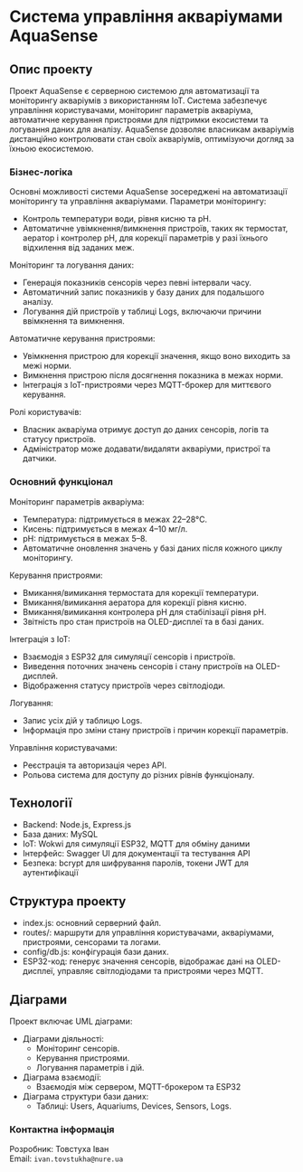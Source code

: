# Система управління акваріумами AquaSense

## Опис проекту

Проект AquaSense є серверною системою для автоматизації та моніторингу акваріумів з використанням IoT. Система забезпечує управління користувачами, моніторинг параметрів акваріума, автоматичне керування пристроями для підтримки екосистеми та логування даних для аналізу. AquaSense дозволяє власникам акваріумів дистанційно контролювати стан своїх акваріумів, оптимізуючи догляд за їхньою екосистемою.


### Бізнес-логіка
Основні можливості системи AquaSense зосереджені на автоматизації моніторингу та управління акваріумами.
Параметри моніторингу:
- Контроль температури води, рівня кисню та pH.
- Автоматичне увімкнення/вимкнення пристроїв, таких як термостат, аератор і контролер pH, для корекції параметрів у разі їхнього відхилення від заданих меж.

Моніторинг та логування даних:
- Генерація показників сенсорів через певні інтервали часу.
- Автоматичний запис показників у базу даних для подальшого аналізу.
- Логування дій пристроїв у таблиці Logs, включаючи причини ввімкнення та вимкнення.

Автоматичне керування пристроями:
- Увімкнення пристрою для корекції значення, якщо воно виходить за межі норми.
- Вимкнення пристрою після досягнення показника в межах норми.
- Інтеграція з IoT-пристроями через MQTT-брокер для миттєвого керування.

Ролі користувачів:
- Власник акваріума отримує доступ до даних сенсорів, логів та статусу пристроїв.
- Адміністратор може додавати/видаляти акваріуми, пристрої та датчики.

### Основний функціонал
Моніторинг параметрів акваріума:
- Температура: підтримується в межах 22–28°C.
- Кисень: підтримується в межах 4–10 мг/л.
- pH: підтримується в межах 5–8.
- Автоматичне оновлення значень у базі даних після кожного циклу моніторингу.

Керування пристроями:
- Вмикання/вимикання термостата для корекції температури.
- Вмикання/вимикання аератора для корекції рівня кисню.
- Вмикання/вимикання контролера pH для стабілізації рівня pH.
- Звітність про стан пристроїв на OLED-дисплеї та в базі даних.

Інтеграція з IoT:
- Взаємодія з ESP32 для симуляції сенсорів і пристроїв.
- Виведення поточних значень сенсорів і стану пристроїв на OLED-дисплей.
- Відображення статусу пристроїв через світлодіоди.

Логування:
- Запис усіх дій у таблицю Logs.
- Інформація про зміни стану пристроїв і причин корекції параметрів.

Управління користувачами:
- Реєстрація та авторизація через API.
- Рольова система для доступу до різних рівнів функціоналу.


## Технології
- Backend: Node.js, Express.js
- База даних: MySQL
- IoT: Wokwi для симуляції ESP32, MQTT для обміну даними
- Інтерфейс: Swagger UI для документації та тестування API
- Безпека: bcrypt для шифрування паролів, токени JWT для аутентифікації

## Структура проекту
- index.js: основний серверний файл.
- routes/: маршрути для управління користувачами, акваріумами, пристроями, сенсорами та логами.
- config/db.js: конфігурація бази даних.
- ESP32-код: генерує значення сенсорів, відображає дані на OLED-дисплеї, управляє світлодіодами та пристроями через MQTT.

## Діаграми
Проект включає UML діаграми:
- Діаграми діяльності:
  - Моніторинг сенсорів.
  - Керування пристроями.
  - Логування параметрів і дій.
- Діаграма взаємодії:
  - Взаємодія між сервером, MQTT-брокером та ESP32
- Діаграма структури бази даних:
  - Таблиці: Users, Aquariums, Devices, Sensors, Logs.

### Контактна інформація  
Розробник: Товстуха Іван  
Email: `ivan.tovstukha@nure.ua`
